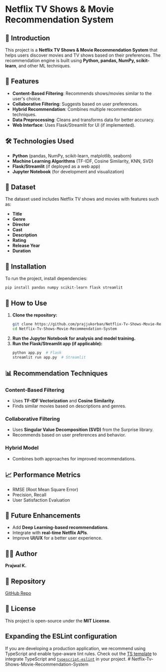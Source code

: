 # Netflix TV Shows & Movie Recommendation System

## 📌 Introduction
This project is a **Netflix TV Shows & Movie Recommendation System** that helps users discover movies and TV shows based on their preferences. The recommendation engine is built using **Python, pandas, NumPy, scikit-learn**, and other ML techniques.

## 🚀 Features
- **Content-Based Filtering**: Recommends shows/movies similar to the user's choice.
- **Collaborative Filtering**: Suggests based on user preferences.
- **Hybrid Recommendation**: Combines multiple recommendation techniques.
- **Data Preprocessing**: Cleans and transforms data for better accuracy.
- **Web Interface**: Uses Flask/Streamlit for UI (if implemented).

## 🛠️ Technologies Used
- **Python** (pandas, NumPy, scikit-learn, matplotlib, seaborn)
- **Machine Learning Algorithms** (TF-IDF, Cosine Similarity, KNN, SVD)
- **Flask/Streamlit** (if deployed as a web app)
- **Jupyter Notebook** (for development and visualization)

## 📂 Dataset
The dataset used includes Netflix TV shows and movies with features such as:
- **Title**
- **Genre**
- **Director**
- **Cast**
- **Description**
- **Rating**
- **Release Year**
- **Duration**

## 📌 Installation
To run the project, install dependencies:
```bash
pip install pandas numpy scikit-learn flask streamlit
```

## 🚀 How to Use
1. **Clone the repository:**
   ```bash
   git clone https://github.com/prajjukorban/Netflix-Tv-Shows-Movie-Recommendation-System.git
   cd Netflix-Tv-Shows-Movie-Recommendation-System
   ```
2. **Run the Jupyter Notebook for analysis and model training.**
3. **Run the Flask/Streamlit app (if applicable):**
   ```bash
   python app.py  # Flask
   streamlit run app.py  # Streamlit
   ```

## 📊 Recommendation Techniques
### Content-Based Filtering
- Uses **TF-IDF Vectorization** and **Cosine Similarity**.
- Finds similar movies based on descriptions and genres.

### Collaborative Filtering
- Uses **Singular Value Decomposition (SVD)** from the Surprise library.
- Recommends based on user preferences and behavior.

### Hybrid Model
- Combines both approaches for improved recommendations.

## 📈 Performance Metrics
- RMSE (Root Mean Square Error)
- Precision, Recall
- User Satisfaction Evaluation

## 🎯 Future Enhancements
- Add **Deep Learning-based recommendations**.
- Integrate with **real-time Netflix APIs**.
- Improve **UI/UX** for a better user experience.

## 👨‍💻 Author
**Prajwal K.**

## 🔗 Repository
[GitHub Repo](https://github.com/prajjukorban/Netflix-Tv-Shows-Movie-Recommendation-System)

## 📜 License
This project is open-source under the **MIT License**.

## Expanding the ESLint configuration

If you are developing a production application, we recommend using TypeScript and enable type-aware lint rules. Check out the [TS template](https://github.com/vitejs/vite/tree/main/packages/create-vite/template-react-ts) to integrate TypeScript and [`typescript-eslint`](https://typescript-eslint.io) in your project.
#   N e t f l i x - T v - S h o w s - M o v i e - R e c o m m e n d a t i o n - S y s t e m 
 
 

